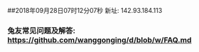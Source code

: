 ##2018年09月28日07时12分07秒 新址: 142.93.184.113
### 兔友常见问题及解答: https://github.com/wanggonging/d/blob/w/FAQ.md
